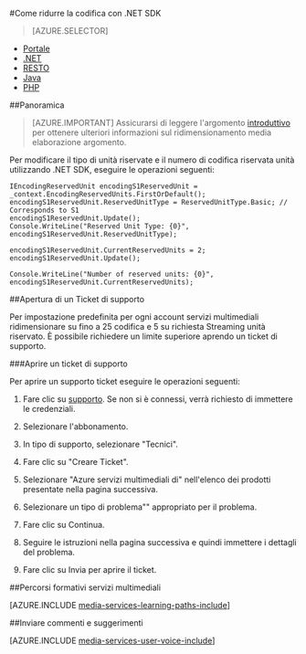 <properties 
    pageTitle="Come aggiungere unità codifica" 
    description="Informazioni su come aggiungere unità codifica con .NET"  
    services="media-services" 
    documentationCenter="" 
    authors="juliako" 
    manager="erikre" 
    editor=""/>

<tags 
    ms.service="media-services" 
    ms.workload="media" 
    ms.tgt_pltfrm="na" 
    ms.devlang="na" 
    ms.topic="article" 
    ms.date="09/01/2016"
    ms.author="juliako;milangada;gtrifonov"/>


#<a name="how-to-scale-encoding-with-net-sdk"></a>Come ridurre la codifica con .NET SDK

> [AZURE.SELECTOR]
- [Portale](media-services-portal-scale-media-processing.md )
- [.NET](media-services-dotnet-encoding-units.md)
- [RESTO](https://msdn.microsoft.com/library/azure/dn859236.aspx)
- [Java](https://github.com/southworkscom/azure-sdk-for-media-services-java-samples)
- [PHP](https://github.com/Azure/azure-sdk-for-php/tree/master/examples/MediaServices)

##<a name="overview"></a>Panoramica

>[AZURE.IMPORTANT] Assicurarsi di leggere l'argomento [introduttivo](media-services-scale-media-processing-overview.md) per ottenere ulteriori informazioni sul ridimensionamento media elaborazione argomento.
 
Per modificare il tipo di unità riservate e il numero di codifica riservata unità utilizzando .NET SDK, eseguire le operazioni seguenti:

    IEncodingReservedUnit encodingS1ReservedUnit = _context.EncodingReservedUnits.FirstOrDefault();
    encodingS1ReservedUnit.ReservedUnitType = ReservedUnitType.Basic; // Corresponds to S1
    encodingS1ReservedUnit.Update();
    Console.WriteLine("Reserved Unit Type: {0}", encodingS1ReservedUnit.ReservedUnitType);
    
    encodingS1ReservedUnit.CurrentReservedUnits = 2;
    encodingS1ReservedUnit.Update();
    
    Console.WriteLine("Number of reserved units: {0}", encodingS1ReservedUnit.CurrentReservedUnits);

##<a name="opening-a-support-ticket"></a>Apertura di un Ticket di supporto

Per impostazione predefinita per ogni account servizi multimediali ridimensionare su fino a 25 codifica e 5 su richiesta Streaming unità riservato. È possibile richiedere un limite superiore aprendo un ticket di supporto.

###<a name="open-a-support-ticket"></a>Aprire un ticket di supporto

Per aprire un supporto ticket eseguire le operazioni seguenti:

1. Fare clic su [supporto](https://manage.windowsazure.com/?getsupport=true). Se non si è connessi, verrà richiesto di immettere le credenziali.

1. Selezionare l'abbonamento.

1. In tipo di supporto, selezionare "Tecnici".

1. Fare clic su "Creare Ticket".

1. Selezionare "Azure servizi multimediali di" nell'elenco dei prodotti presentate nella pagina successiva.

1. Selezionare un tipo di problema"" appropriato per il problema.

1. Fare clic su Continua.

1. Seguire le istruzioni nella pagina successiva e quindi immettere i dettagli del problema.

1. Fare clic su Invia per aprire il ticket.



##<a name="media-services-learning-paths"></a>Percorsi formativi servizi multimediali

[AZURE.INCLUDE [media-services-learning-paths-include](../../includes/media-services-learning-paths-include.md)]

##<a name="provide-feedback"></a>Inviare commenti e suggerimenti

[AZURE.INCLUDE [media-services-user-voice-include](../../includes/media-services-user-voice-include.md)]
